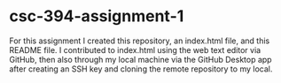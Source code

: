 # csc-394-assignment-1
For this assignment I created this repository, an index.html file, and this README file. I contributed to index.html using the web text editor via GitHub, then also through my local machine via the GitHub Desktop app after creating an SSH key and cloning the remote repository to my local.
